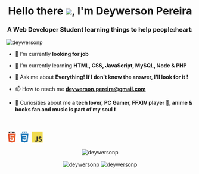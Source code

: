 <h1 align="center">Hello there <img src="https://raw.githubusercontent.com/kaueMarques/kaueMarques/master/hi.gif" width="30px">, I'm Deywerson Pereira</h1>
<h3 align="center">A Web Developer Student learning things to help people:heart:</h3>
<p align="left"> <img src="https://komarev.com/ghpvc/?username=deywersonp" alt="deywersonp"/> </p>


- 🔭 I’m currently **looking for job** 

- 🌱 I’m currently learning **HTML, CSS, JavaScript, MySQL, Node & PHP**

- 💬 Ask me about **Everything! If I don't know the answer, I'll look for it !**

- 📫 How to reach me **deywerson.pereira@gmail.com**

- 🌟 Curiosities about me **a tech lover, PC Gamer, FFXIV player 🖤, anime & books fan and music is part of my soul ❗**

<br>

<p align="left">
<!-- <img src="https://raw.githubusercontent.com/devicons/devicon/master/icons/react/react-original-wordmark.svg" alt="react" width="20" height="20"/> -->
<img src="https://raw.githubusercontent.com/devicons/devicon/master/icons/html5/html5-original-wordmark.svg" alt="html5"  width="30" height="30"/>
<img src="https://raw.githubusercontent.com/devicons/devicon/master/icons/css3/css3-plain-wordmark.svg" alt="css3"  width="30" height="30"/>
<img src="https://raw.githubusercontent.com/devicons/devicon/master/icons/javascript/javascript-original.svg" alt="javascript" width="30" height="30"/>
<!-- <img src="https://raw.githubusercontent.com/devicons/devicon/master/icons/postgresql/postgresql-original-wordmark.svg" alt="postgresql" width="30" height="30"/> -->
<!-- <img src="https://raw.githubusercontent.com/devicons/devicon/master/icons/nodejs/nodejs-original-wordmark.svg" alt="nodejs" width="30" height="30"/></p><p align="center"> -->

<br>
<p align="center">
<img src="https://github-readme-stats.vercel.app/api?username=deywersonp&show_icons=true" alt="deywersonp"/> 
</p>

<p align="center">
<!-- <a href="" target="blank"><img align="center" src="https://cdn.jsdelivr.net/npm/simple-icons@3.0.1/icons/codepen.svg" alt="deywersonp" height="20" width="20" /></a> -->
<!-- <a href="" target="blank"><img align="center" src="https://cdn.jsdelivr.net/npm/simple-icons@3.0.1/icons/twitter.svg" alt="deywersonp" height="20" width="20" /></a> -->
<a href="https://www.linkedin.com/in/deywerson-pereira/" target="blank"><img align="center" src="https://cdn.jsdelivr.net/npm/simple-icons@3.0.1/icons/linkedin.svg" alt="deywersonp" height="20" width="20" /></a>
<!-- <a href="https://stackoverflow.com/" target="blank"><img align="center" src="https://cdn.jsdelivr.net/npm/simple-icons@3.0.1/icons/stackoverflow.svg" alt="deywersonp" height="20" width="20" /></a> -->
<!-- <a href="" target="blank"><img align="center" src="https://cdn.jsdelivr.net/npm/simple-icons@3.0.1/icons/codesandbox.svg" alt="deywersonp" height="20" width="20" /></a> -->
<a href="https://www.instagram.com/7passosaonorte" target="blank"><img align="center" src="https://cdn.jsdelivr.net/npm/simple-icons@3.0.1/icons/instagram.svg" alt="deywersonp" height="20" width="20" /></a>
</p>

<!--
**deywersonp/deywersonp** is a ✨ _special_ ✨ repository because its `README.md` (this file) appears on your GitHub profile.

Here are some ideas to get you started:

- 🔭 I’m currently working on ...
- 🌱 I’m currently learning ...
- 👯 I’m looking to collaborate on ...
- 🤔 I’m looking for help with ...
- 💬 Ask me about ...
- 📫 How to reach me: ...
- 😄 Pronouns: ...
- ⚡ Fun fact: ...
-->
